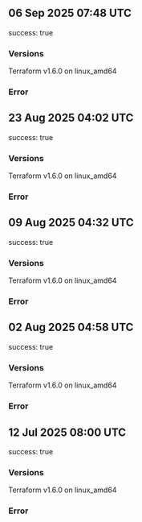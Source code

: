 ## 06 Sep 2025 07:48 UTC

success: true

### Versions

Terraform v1.6.0
on linux_amd64

### Error

## 23 Aug 2025 04:02 UTC

success: true

### Versions

Terraform v1.6.0
on linux_amd64

### Error

## 09 Aug 2025 04:32 UTC

success: true

### Versions

Terraform v1.6.0
on linux_amd64

### Error

## 02 Aug 2025 04:58 UTC

success: true

### Versions

Terraform v1.6.0
on linux_amd64

### Error

## 12 Jul 2025 08:00 UTC

success: true

### Versions

Terraform v1.6.0
on linux_amd64

### Error

